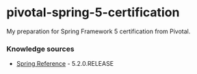 # pivotal-spring-5-certification
My preparation for Spring Framework 5 certification from Pivotal.

### Knowledge sources
* [Spring Reference](https://docs.spring.io/spring/docs/5.2.0.RELEASE/spring-framework-reference/) - 5.2.0.RELEASE
